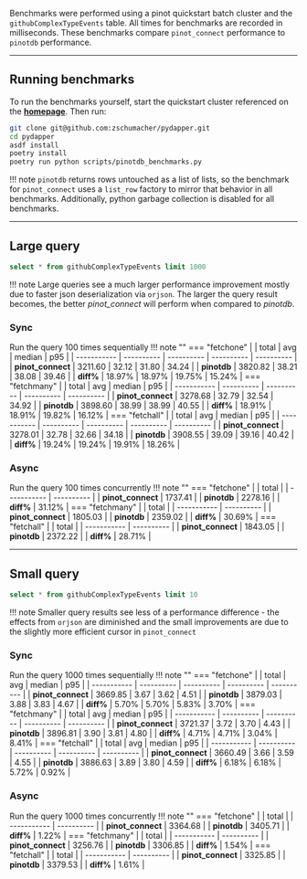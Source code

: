 Benchmarks were performed using a pinot quickstart batch cluster and the `githubComplexTypeEvents` table. All times for
benchmarks are recorded in milliseconds.  These benchmarks compare `pinot_connect` performance to `pinotdb` performance.

---
## Running benchmarks
To run the benchmarks yourself, start the quickstart cluster referenced on the [**homepage**](index.md).  Then run:
```bash
git clone git@github.com:zschumacher/pydapper.git
cd pydapper
asdf install
poetry install
poetry run python scripts/pinotdb_benchmarks.py 
```

!!! note
    `pinotdb` returns rows untouched as a list of lists, so the benchmark for `pinot_connect` uses a `list_row` factory to
    mirror that behavior in all benchmarks.  Additionally, python garbage collection is disabled for all benchmarks.

---
## Large query
```sql
select * from githubComplexTypeEvents limit 1000
```

!!! note
    Large queries see a much larger performance improvement mostly due to faster json deserialization via `orjson`.  The 
    larger the query result becomes, the better *pinot_connect* will perform when compared to *pinotdb*.

### Sync
Run the query 100 times sequentially
!!! note ""
    === "fetchone"
        |             |      total |        avg |     median |        p95 |
        | ----------- | ---------- | ---------- | ---------- | ---------- |
        | **pinot_connect** |    3211.60 |      32.12 |      31.80 |      34.24 |
        | **pinotdb** |    3820.82 |      38.21 |      38.08 |      39.46 |
        | **diff%**   |     18.97% |     18.97% |     19.75% |     15.24% |
    === "fetchmany"
        |             |      total |        avg |     median |        p95 |
        | ----------- | ---------- | ---------- | ---------- | ---------- |
        | **pinot_connect** |    3278.68 |      32.79 |      32.54 |      34.92 |
        | **pinotdb** |    3898.60 |      38.99 |      38.99 |      40.55 |
        | **diff%**   |     18.91% |     18.91% |     19.82% |     16.12% |
    === "fetchall"
        |             |      total |        avg |     median |        p95 |
        | ----------- | ---------- | ---------- | ---------- | ---------- |
        | **pinot_connect** |    3278.01 |      32.78 |      32.66 |      34.18 |
        | **pinotdb** |    3908.55 |      39.09 |      39.16 |      40.42 |
        | **diff%**   |     19.24% |     19.24% |     19.91% |     18.26% |

### Async
Run the query 100 times concurrently
!!! note ""
    === "fetchone"
        |             |      total | 
        | ----------- | ---------- |
        | **pinot_connect** |    1737.41 |
        | **pinotdb** |    2278.16 |
        | **diff%**   |     31.12% |
    === "fetchmany"
        |             |      total | 
        | ----------- | ---------- |
        | **pinot_connect** |    1805.03 |
        | **pinotdb** |    2359.02 |
        | **diff%**   |     30.69% |
    === "fetchall"
        |             |      total | 
        | ----------- | ---------- |
        | **pinot_connect** |    1843.05 |
        | **pinotdb** |    2372.22 |
        | **diff%**   |     28.71% |


---
## Small query
```sql
select * from githubComplexTypeEvents limit 10
```

!!! note
    Smaller query results see less of a performance difference - the effects from `orjson` are diminished and the
    small improvements are due to the slightly more efficient cursor in `pinot_connect`

### Sync
Run the query 1000 times sequentially
!!! note ""
    === "fetchone"
        |             |      total |        avg |     median |        p95 |
        | ----------- | ---------- | ---------- | ---------- | ---------- |
        | **pinot_connect** |    3669.85 |       3.67 |       3.62 |       4.51 |
        | **pinotdb** |    3879.03 |       3.88 |       3.83 |       4.67 |
        | **diff%**   |      5.70% |      5.70% |      5.83% |      3.70% |
    === "fetchmany"
        |             |      total |        avg |     median |        p95 |
        | ----------- | ---------- | ---------- | ---------- | ---------- |
        | **pinot_connect** |    3721.37 |       3.72 |       3.70 |       4.43 |
        | **pinotdb** |    3896.81 |       3.90 |       3.81 |       4.80 |
        | **diff%**   |      4.71% |      4.71% |      3.04% |      8.41% |
    === "fetchall"
        |             |      total |        avg |     median |        p95 |
        | ----------- | ---------- | ---------- | ---------- | ---------- |
        | **pinot_connect** |    3660.49 |       3.66 |       3.59 |       4.55 |
        | **pinotdb** |    3886.63 |       3.89 |       3.80 |       4.59 |
        | **diff%**   |      6.18% |      6.18% |      5.72% |      0.92% |

### Async
Run the query 1000 times concurrently
!!! note ""
    === "fetchone"
        |             |      total | 
        | ----------- | ---------- |
        | **pinot_connect** |    3364.68 |
        | **pinotdb** |    3405.71 |
        | **diff%**   |    1.22% |
    === "fetchmany"
        |             |      total | 
        | ----------- | ---------- |
        | **pinot_connect** |    3256.76 |
        | **pinotdb** |    3306.85 |
        | **diff%**   |    1.54% |
    === "fetchall"
        |             |      total | 
        | ----------- | ---------- |
        | **pinot_connect** |    3325.85 |
        | **pinotdb** |    3379.53 |
        | **diff%**   |     1.61% |
